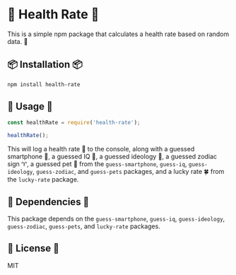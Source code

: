 
# 💪 Health Rate 💪

This is a simple npm package that calculates a health rate based on random data. 🎲

## 📦 Installation 📦

```bash
npm install health-rate
```

## 🚀 Usage 🚀

```javascript
const healthRate = require('health-rate');

healthRate();
```

This will log a health rate 💯 to the console, along with a guessed smartphone 📱, a guessed IQ 🧠, a guessed ideology 🗽, a guessed zodiac sign ♈, a guessed pet 🐶 from the `guess-smartphone`, `guess-iq`, `guess-ideology`, `guess-zodiac`, and `guess-pets` packages, and a lucky rate 🍀 from the `lucky-rate` package.

## 🔗 Dependencies 🔗

This package depends on the `guess-smartphone`, `guess-iq`, `guess-ideology`, `guess-zodiac`, `guess-pets`, and `lucky-rate` packages.

## 📝 License 📝

MIT

